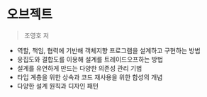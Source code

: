 # 오브젝트

> 조영호 저

- 역할, 책임, 협력에 기반해 객체지향 프로그램을 설계하고 구현하는 방법
- 응집도와 결합도를 이용해 설계를 트레이드오프하는 방법
- 설계를 유연하게 만드는 다양한 의존성 관리 기법
- 타입 계층을 위한 상속과 코드 재사용을 위한 합성의 개념
- 다양한 설계 원칙과 디자인 패턴

